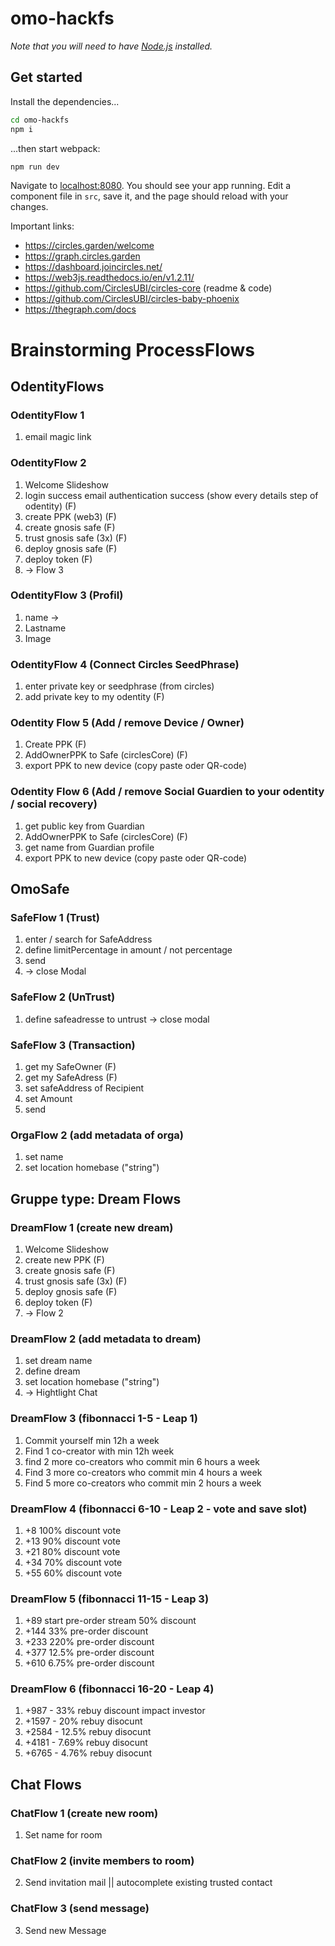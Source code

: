 # omo-hackfs

_Note that you will need to have [Node.js](https://nodejs.org) installed._

## Get started

Install the dependencies...

```bash
cd omo-hackfs
npm i
```

...then start webpack:

```bash
npm run dev
```

Navigate to [localhost:8080](http://localhost:8080). You should see your app running. Edit a component file in `src`, save it, and the page should reload with your changes.

Important links:

- https://circles.garden/welcome
- https://graph.circles.garden
- https://dashboard.joincircles.net/
- https://web3js.readthedocs.io/en/v1.2.11/
- https://github.com/CirclesUBI/circles-core (readme & code)
- https://github.com/CirclesUBI/circles-baby-phoenix
- https://thegraph.com/docs

# Brainstorming ProcessFlows

## OdentityFlows

### OdentityFlow 1

1. email magic link

### OdentityFlow 2

1. Welcome Slideshow
2. login success email authentication success (show every details step of odentity) (F)
3. create PPK (web3) (F)
4. create gnosis safe (F)
5. trust gnosis safe (3x) (F)
6. deploy gnosis safe (F)
7. deploy token (F)
8. -> Flow 3

### OdentityFlow 3 (Profil)

1. name
   ->
2. Lastname
3. Image

### OdentityFlow 4 (Connect Circles SeedPhrase)

1. enter private key or seedphrase (from circles)
2. add private key to my odentity (F)

### Odentity Flow 5 (Add / remove Device / Owner)

1. Create PPK (F)
2. AddOwnerPPK to Safe (circlesCore) (F)
3. export PPK to new device (copy paste oder QR-code)

### Odentity Flow 6 (Add / remove Social Guardien to your odentity / social recovery)

1. get public key from Guardian
2. AddOwnerPPK to Safe (circlesCore) (F)
3. get name from Guardian profile
4. export PPK to new device (copy paste oder QR-code)

## OmoSafe

### SafeFlow 1 (Trust)

1. enter / search for SafeAddress
2. define limitPercentage in amount / not percentage
3. send
4. -> close Modal

### SafeFlow 2 (UnTrust)

1. define safeadresse to untrust
   -> close modal

### SafeFlow 3 (Transaction)

1. get my SafeOwner (F)
2. get my SafeAdress (F)
3. set safeAddress of Recipient
4. set Amount
5. send

### OrgaFlow 2 (add metadata of orga)

1. set name
2. set location homebase ("string")

## Gruppe type: Dream Flows

### DreamFlow 1 (create new dream)

1. Welcome Slideshow
2. create new PPK (F)
3. create gnosis safe (F)
4. trust gnosis safe (3x) (F)
5. deploy gnosis safe (F)
6. deploy token (F)
7. -> Flow 2

### DreamFlow 2 (add metadata to dream)

1. set dream name
2. define dream
3. set location homebase ("string")
4. -> Hightlight Chat

### DreamFlow 3 (fibonnacci 1-5 - Leap 1)

1. Commit yourself min 12h a week
2. Find 1 co-creator with min 12h week
3. find 2 more co-creators who commit min 6 hours a week
4. Find 3 more co-creators who commit min 4 hours a week
5. Find 5 more co-creators who commit min 2 hours a week

### DreamFlow 4 (fibonnacci 6-10 - Leap 2 - vote and save slot)

1. +8 100% discount vote
2. +13 90% discount vote
3. +21 80% discount vote
4. +34 70% discount vote
5. +55 60% discount vote

### DreamFlow 5 (fibonnacci 11-15 - Leap 3)

1. +89 start pre-order stream 50% discount
2. +144 33% pre-order discount
3. +233 220% pre-order discount
4. +377 12.5% pre-order discount
5. +610 6.75% pre-order discount

### DreamFlow 6 (fibonnacci 16-20 - Leap 4)

1. +987 - 33% rebuy discount impact investor
2. +1597 - 20% rebuy disocunt
3. +2584 - 12.5% rebuy disocunt
4. +4181 - 7.69% rebuy disocunt
5. +6765 - 4.76% rebuy disocunt

## Chat Flows

### ChatFlow 1 (create new room)

1. Set name for room

### ChatFlow 2 (invite members to room)

2. Send invitation mail || autocomplete existing trusted contact

### ChatFlow 3 (send message)

3. Send new Message
